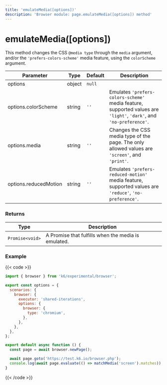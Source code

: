 ```yaml
---
title: 'emulateMedia([options])'
description: 'Browser module: page.emulateMedia([options]) method'
---
```


# emulateMedia([options])

This method changes the CSS `@media type` through the `media` argument, and/or the `'prefers-colors-scheme'` media feature, using the `colorScheme` argument.

<TableWithNestedRows>

| Parameter             | Type   | Default | Description                                                                                                        |
| --------------------- | ------ | ------- | ------------------------------------------------------------------------------------------------------------------ |
| options               | object | `null`  |                                                                                                                    |
| options.colorScheme   | string | `''`    | Emulates `'prefers-colors-scheme'` media feature, supported values are `'light'`, `'dark'`, and `'no-preference'`. |
| options.media         | string | `''`    | Changes the CSS media type of the page. The only allowed values are `'screen'`, and `'print'`.                     |
| options.reducedMotion | string | `''`    | Emulates `'prefers-reduced-motion'` media feature, supported values are `'reduce'`, `'no-preference'`.             |

</TableWithNestedRows>

### Returns

| Type            | Description                                         |
| --------------- | --------------------------------------------------- |
| `Promise<void>` | A Promise that fulfills when the media is emulated. |

### Example

{{< code >}}

<!-- eslint-skip -->

```javascript
import { browser } from 'k6/experimental/browser';

export const options = {
  scenarios: {
    browser: {
      executor: 'shared-iterations',
      options: {
        browser: {
          type: 'chromium',
        },
      },
    },
  },
};

export default async function () {
  const page = await browser.newPage();

  await page.goto('https://test.k6.io/browser.php');
  console.log(await page.evaluate(() => matchMedia('screen').matches)); // true
}
```

{{< /code >}}
